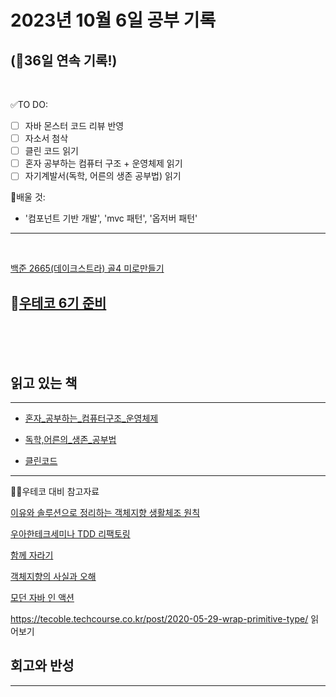# 2023년 10월 6일 공부 기록 
## (🚀36일 연속 기록!)

<br>

✅TO DO: 
- [ ] 자바 몬스터 코드 리뷰 반영
- [ ] 자소서 첨삭
- [ ] 클린 코드 읽기
- [ ] 혼자 공부하는 컴퓨터 구조 + 운영체제 읽기
- [ ] 자기계발서(독학, 어른의 생존 공부법) 읽기

💭배울 것:
- '컴포넌트 기반 개발', 'mvc 패턴', '옵저버 패턴' 
---

<br>

[백준 2665(데이크스트라) 골4 미로만들기](..%2F..%2F..%2FAlgorithm%2FSolvedProblem%2F%EB%8D%B0%EC%9D%B4%ED%81%AC%EC%8A%A4%ED%8A%B8%EB%9D%BC%2F2665%2F2665.md)


## 🙏[우테코 6기 준비](../../../우아한테크코스/우테코_6기_준비/우테코_6기_준비.md)

<br><br><br>

## 읽고 있는 책

---
- [혼자_공부하는_컴퓨터구조_운영체제](..%2F..%2F..%2F%EB%8F%85%EC%84%9C%2F%EC%9A%B4%EC%98%81%EC%B2%B4%EC%A0%9C%2F%ED%98%BC%EC%9E%90_%EA%B3%B5%EB%B6%80%ED%95%98%EB%8A%94_%EC%BB%B4%ED%93%A8%ED%84%B0%EA%B5%AC%EC%A1%B0_%EC%9A%B4%EC%98%81%EC%B2%B4%EC%A0%9C%2F%ED%98%BC%EC%9E%90_%EA%B3%B5%EB%B6%80%ED%95%98%EB%8A%94_%EC%BB%B4%ED%93%A8%ED%84%B0%EA%B5%AC%EC%A1%B0_%EC%9A%B4%EC%98%81%EC%B2%B4%EC%A0%9C.md)

- [독학,어른의_생존_공부법](..%2F..%2F..%2F%EB%8F%85%EC%84%9C%2F%EC%9E%90%EA%B8%B0%EA%B3%84%EB%B0%9C%2F%EB%8F%85%ED%95%99%2C%EC%96%B4%EB%A5%B8%EC%9D%98_%EC%83%9D%EC%A1%B4_%EA%B3%B5%EB%B6%80%EB%B2%95.md)

- [클린코드](..%2F..%2F..%2F%EB%8F%85%EC%84%9C%2F%EB%B0%A9%EB%B2%95%EB%A1%A0%2F%ED%81%B4%EB%A6%B0%EC%BD%94%EB%93%9C%2F%ED%81%B4%EB%A6%B0%EC%BD%94%EB%93%9C.md)

---
🧑‍💻우테코 대비 참고자료

[이유와 솔루션으로 정리하는 객체지향 생활체조 원칙](..%2F..%2F..%2FOOP%2F%EC%9D%B4%EC%9C%A0%EC%99%80_%EC%86%94%EB%A3%A8%EC%85%98%EC%9C%BC%EB%A1%9C_%EC%A0%95%EB%A6%AC%ED%95%98%EB%8A%94_%EA%B0%9D%EC%B2%B4%EC%A7%80%ED%96%A5_%EC%83%9D%ED%99%9C%EC%B2%B4%EC%A1%B0_%EC%9B%90%EC%B9%99.md)

[우아한테크세미나 TDD 리팩토링](..%2F..%2F..%2F%EC%9A%B0%EC%95%84%ED%95%9C%ED%85%8C%ED%81%AC%EC%BD%94%EC%8A%A4%2F%EC%9A%B0%ED%85%8C%EC%BD%94_6%EA%B8%B0_%EC%A4%80%EB%B9%84%2F%EC%9A%B0%EC%95%84%ED%95%9C%ED%85%8C%ED%81%AC%EC%84%B8%EB%AF%B8%EB%82%98%2FTDD%EB%A6%AC%ED%8C%A9%ED%86%A0%EB%A7%81%2F%EC%9A%B0%EC%95%84%ED%95%9C%ED%85%8C%ED%81%AC%EC%84%B8%EB%AF%B8%EB%82%98_TDD_%EB%A6%AC%ED%8C%A9%ED%86%A0%EB%A7%81.md)

[함께 자라기](..%2F..%2F..%2FCS%28ComputerScience%29%2F%EA%B0%9C%EB%B0%9C%EB%B0%A9%EB%B2%95%EB%A1%A0%2F%EC%95%A0%EC%9E%90%EC%9D%BC%2F%ED%95%A8%EA%BB%98_%EC%9E%90%EB%9D%BC%EA%B8%B0%2F%ED%95%A8%EA%BB%98_%EC%9E%90%EB%9D%BC%EA%B8%B0.md)

[객체지향의 사실과 오해](..%2F..%2F..%2FOOP%2F%EA%B0%9D%EC%B2%B4%EC%A7%80%ED%96%A5%EC%9D%98_%EC%82%AC%EC%8B%A4%EA%B3%BC_%EC%98%A4%ED%95%B4%2F%EA%B0%9D%EC%B2%B4%EC%A7%80%ED%96%A5%EC%9D%98_%EC%82%AC%EC%8B%A4%EA%B3%BC_%EC%98%A4%ED%95%B4.md)

[모던 자바 인 액션](..%2F..%2F..%2FJava%2FModernJavaInAction%2FModernJavaInAction.md)

https://tecoble.techcourse.co.kr/post/2020-05-29-wrap-primitive-type/
읽어보기

## 회고와 반성

---
